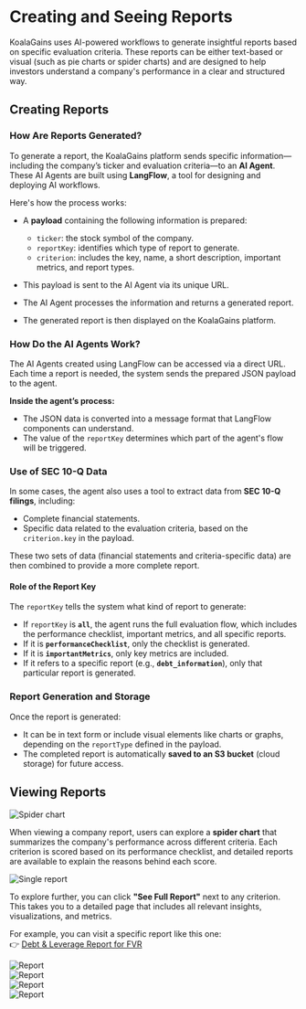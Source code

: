 # Creating and Seeing Reports

KoalaGains uses AI-powered workflows to generate insightful reports based on specific evaluation criteria. These reports can be either text-based or visual (such as pie charts or spider charts) and are designed to help investors understand a company's performance in a clear and structured way.

## Creating Reports

### How Are Reports Generated?

To generate a report, the KoalaGains platform sends specific information—including the company’s ticker and evaluation criteria—to an **AI Agent**. These AI Agents are built using **LangFlow**, a tool for designing and deploying AI workflows.

Here's how the process works:

- A **payload** containing the following information is prepared:

  - `ticker`: the stock symbol of the company.
  - `reportKey`: identifies which type of report to generate.
  - `criterion`: includes the key, name, a short description, important metrics, and report types.

- This payload is sent to the AI Agent via its unique URL.
- The AI Agent processes the information and returns a generated report.
- The generated report is then displayed on the KoalaGains platform.

### How Do the AI Agents Work?

The AI Agents created using LangFlow can be accessed via a direct URL. Each time a report is needed, the system sends the prepared JSON payload to the agent.

**Inside the agent’s process:**

- The JSON data is converted into a message format that LangFlow components can understand.
- The value of the `reportKey` determines which part of the agent's flow will be triggered.

### Use of SEC 10-Q Data

In some cases, the agent also uses a tool to extract data from **SEC 10-Q filings**, including:

- Complete financial statements.
- Specific data related to the evaluation criteria, based on the `criterion.key` in the payload.

These two sets of data (financial statements and criteria-specific data) are then combined to provide a more complete report.

#### Role of the Report Key

The `reportKey` tells the system what kind of report to generate:

- If `reportKey` is **`all`**, the agent runs the full evaluation flow, which includes the performance checklist, important metrics, and all specific reports.
- If it is **`performanceChecklist`**, only the checklist is generated.
- If it is **`importantMetrics`**, only key metrics are included.
- If it refers to a specific report (e.g., **`debt_information`**), only that particular report is generated.

### Report Generation and Storage

Once the report is generated:

- It can be in text form or include visual elements like charts or graphs, depending on the `reportType` defined in the payload.
- The completed report is automatically **saved to an S3 bucket** (cloud storage) for future access.

## Viewing Reports

![Spider chart](./images/criteira_and_report/spider-chart.png)

When viewing a company report, users can explore a **spider chart** that summarizes the company's performance across different criteria. Each criterion is scored based on its performance checklist, and detailed reports are available to explain the reasons behind each score.

![Single report](./images/criteira_and_report/single-report.png)

To explore further, you can click **"See Full Report"** next to any criterion. This takes you to a detailed page that includes all relevant insights, visualizations, and metrics.

For example, you can visit a specific report like this one:  
👉 [Debt & Leverage Report for FVR](https://koalagains.com/public-equities/tickers/FVR/criteria/debt_and_leverage)

![Report](./images/criteira_and_report/report-example.png)  
![Report](./images/criteira_and_report/report-example2.png)  
![Report](./images/criteira_and_report/report-example3.png)  
![Report](./images/criteira_and_report/report-example4.png)
